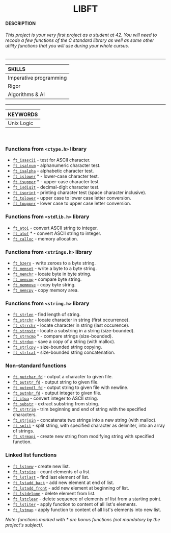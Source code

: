 <h1 align="center">
     LIBFT
</h1>


#### DESCRIPTION
###### This project is your very first project as a student at 42. You will need to recode a few functions of the C standard library as well as some other utility functions that you will use during your whole cursus.

-----------

| SKILLS |
| :--- |
| Imperative programming |
| Rigor |
| Algorithms & AI |

-------------

| KEYWORDS |
| :--- |
| Unix Logic |

<br>

### Functions from `<ctype.h>` library

* [`ft_isascii`](/ft_isascii.c)			- test for ASCII character.
* [`ft_isalnum`](/ft_isalnum.c)			- alphanumeric character test.
* [`ft_isalpha`](/ft_isalpha.c)			- alphabetic character test.
* [`ft_islower`](/ft_islower.c) *	- lower-case character test.
* [`ft_isupper`](/ft_isupper.c) *	- upper-case character test.
* [`ft_isdigit`](/ft_isdigit.c)			- decimal-digit character test.
* [`ft_isprint`](/ft_isprint.c)			- printing character test (space character inclusive).
* [`ft_tolower`](/ft_tolower.c)			- upper case to lower case letter conversion.
* [`ft_toupper`](/ft_toupper.c)			- lower case to upper case letter conversion.

### Functions from `<stdlib.h>` library

* [`ft_atoi`](/ft_atoi.c)		- convert ASCII string to integer.
* [`ft_atof`](/ft_atof.c) *		- convert ASCII string to integer.
* [`ft_calloc`](/ft_calloc.c)	- memory allocation.

### Functions from `<strings.h>` library

* [`ft_bzero`](/ft_bzero.c)		- write zeroes to a byte string.
* [`ft_memset`](/ft_memset.c)		- write a byte to a byte string.
* [`ft_memchr`](/ft_memchr.c)		- locate byte in byte string.
* [`ft_memcmp`](/ft_memcmp.c)		- compare byte string.
* [`ft_memmove`](/ft_memmove.c)	- copy byte string.
* [`ft_memcpy`](/ft_memcpy.c)		- copy memory area.

### Functions from `<string.h>` library

* [`ft_strlen`](/ft_strlen.c)				- find length of string.
* [`ft_strchr`](/ft_strchr.c)				- locate character in string (first occurrence).
* [`ft_strrchr`](/ft_strrchr.c)			- locate character in string (last occurence).
* [`ft_strnstr`](/ft_strnstr.c)			- locate a substring in a string (size-bounded).
* [`ft_strncmp`](/ft_strncmp.c) *			- compare strings (size-bounded).
* [`ft_strdup`](/ft_strdup.c)				- save a copy of a string (with malloc).
* [`ft_strlcpy`](/ft_strlcpy.c)			- size-bounded string copying.
* [`ft_strlcat`](/ft_strlcat.c)			- size-bounded string concatenation.

### Non-standard functions

* [`ft_putchar_fd`](put/ft_putchar_fd.c)		- output a character to given file.
* [`ft_putstr_fd`](put/ft_putstr_fd.c)		- output string to given file.
* [`ft_putendl_fd`](put/ft_putendl_fd.c)		- output string to given file with newline.
* [`ft_putnbr_fd`](put/ft_putnbr_fd.c)		- output integer to given file.
* [`ft_itoa`](/ft_itoa.c)					- convert integer to ASCII string.
* [`ft_substr`](/ft_substr.c)				- extract substring from string.
* [`ft_strtrim`](/ft_strtrim.c)			- trim beginning and end of string with the specified characters.
* [`ft_strjoin`](/ft_strjoin.c)			- concatenate two strings into a new string (with malloc).
* [`ft_split`](/ft_split.c)				- split string, with specified character as delimiter, into an array of strings.
* [`ft_strmapi`](/ft_strmapi.c)			- create new string from modifying string with specified function.

### Linked list functions

* [`ft_lstnew`](/ft_lstnew.c)				- create new list.
* [`ft_lstsize`](/ft_lstsize.c)			- count elements of a list.
* [`ft_lstlast`](/ft_lstlast.c)			- find last element of list.
* [`ft_lstadd_back`](/ft_lstadd_back.c)	- add new element at end of list.
* [`ft_lstadd_front`](/ft_lstadd_front.c)	- add new element at beginning of list.
* [`ft_lstdelone`](/ft_lstdelone.c)		- delete element from list.
* [`ft_lstclear`](/ft_lstclear.c)			- delete sequence of elements of list from a starting point.
* [`ft_lstiter`](/ft_lstiter.c)			- apply function to content of all list's elements.
* [`ft_lstmap`](/ft_lstmap.c)				- apply function to content of all list's elements into new list.

_Note: functions marked with * are bonus functions (not mandatory by the project's subject)._
